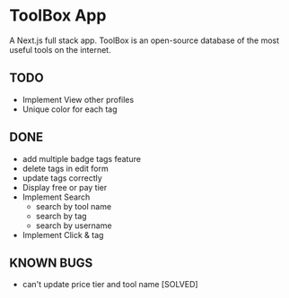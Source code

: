 # ToolBox App
A Next.js full stack app. ToolBox is an open-source database of the most useful tools on the internet.

## TODO

- Implement View other profiles
- Unique color for each tag


## DONE
- add multiple badge tags feature
- delete tags in edit form
- update tags correctly
- Display free or pay tier
- Implement Search
  - search by tool name
  - search by tag
  - search by username
- Implement Click & tag
  
## KNOWN BUGS
- can't update price tier and tool name [SOLVED]